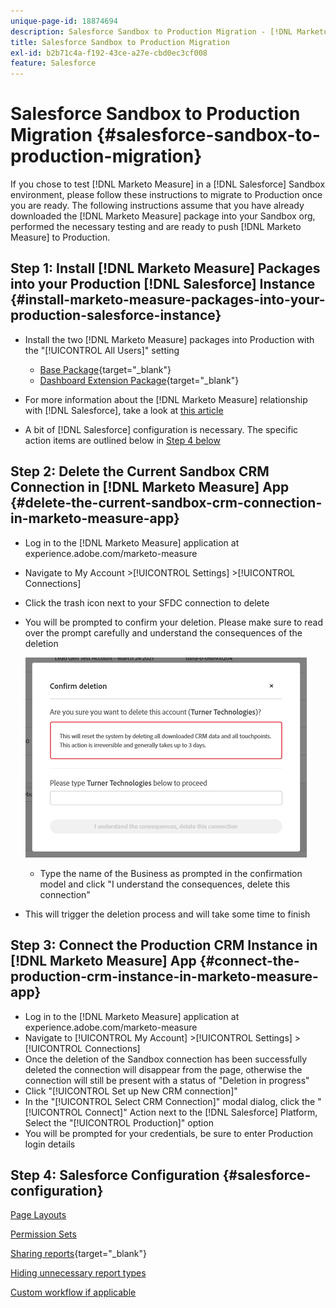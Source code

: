 ```yaml
---
unique-page-id: 18874694
description: Salesforce Sandbox to Production Migration - [!DNL Marketo Measure] - Product Documentation
title: Salesforce Sandbox to Production Migration
exl-id: b2b71c4a-f192-43ce-a27e-cbd0ec3cf008
feature: Salesforce
---
```

# Salesforce Sandbox to Production Migration {#salesforce-sandbox-to-production-migration}

If you chose to test [!DNL Marketo Measure] in a [!DNL Salesforce] Sandbox environment, please follow these instructions to migrate to Production once you are ready. The following instructions assume that you have already downloaded the [!DNL Marketo Measure] package into your Sandbox org, performed the necessary testing and are ready to push [!DNL Marketo Measure] to Production.

## Step 1: Install [!DNL Marketo Measure] Packages into your Production [!DNL Salesforce] Instance {#install-marketo-measure-packages-into-your-production-salesforce-instance}

* Install the two [!DNL Marketo Measure] packages into Production with the "[!UICONTROL All Users]" setting

   * [Base Package](https://appexchange.salesforce.com/appxListingDetail?listingId=a0N3000000B3KLuEAN){target="_blank"}
   * [Dashboard Extension Package](https://login.salesforce.com/packaging/installPackage.apexp?p0=04t610000001jI6){target="_blank"}

* For more information about the [!DNL Marketo Measure] relationship with [!DNL Salesforce], take a look at [this article](/help/configuration-and-setup/marketo-measure-and-salesforce/how-marketo-measure-and-salesforce-interact.md)
* A bit of [!DNL Salesforce] configuration is necessary. The specific action items are outlined below in [Step 4 below](#salesforce-configuration)

## Step 2: Delete the Current Sandbox CRM Connection in [!DNL Marketo Measure] App {#delete-the-current-sandbox-crm-connection-in-marketo-measure-app}

* Log in to the [!DNL Marketo Measure] application at experience.adobe.com/marketo-measure
* Navigate to My Account >[!UICONTROL Settings] >[!UICONTROL Connections]
* Click the trash icon next to your SFDC connection to delete
* You will be prompted to confirm your deletion. Please make sure to read over the prompt carefully and understand the consequences of the deletion

   ![](assets/salesforce-sandbox-to-production-migration-1.png)

   * Type the name of the Business as prompted in the confirmation model and click "I understand the consequences, delete this connection"
* This will trigger the deletion process and will take some time to finish

## Step 3: Connect the Production CRM Instance in [!DNL Marketo Measure] App {#connect-the-production-crm-instance-in-marketo-measure-app}

* Log in to the [!DNL Marketo Measure] application at experience.adobe.com/marketo-measure
* Navigate to [!UICONTROL My Account] >[!UICONTROL Settings] > [!UICONTROL Connections]
* Once the deletion of the Sandbox connection has been successfully deleted the connection will disappear from the page, otherwise the connection will still be present with a status of "Deletion in progress"
* Click "[!UICONTROL Set up New CRM connection]"
* In the "[!UICONTROL Select CRM Connection]" modal dialog, click the "[!UICONTROL Connect]" Action next to the [!DNL Salesforce] Platform, Select the "[!UICONTROL Production]" option
* You will be prompted for your credentials, be sure to enter Production login details

## Step 4: Salesforce Configuration {#salesforce-configuration}

[Page Layouts](/help/configuration-and-setup/marketo-measure-and-salesforce/page-layout-instructions.md)

[Permission Sets](/help/configuration-and-setup/marketo-measure-and-salesforce/marketo-measure-permission-sets.md)

[Sharing reports](https://help.salesforce.com/articleView?id=analytics_share_folder.htm&type=0){target="_blank"}

[Hiding unnecessary report types](/help/configuration-and-setup/marketo-measure-and-salesforce/hiding-unnecessary-report-types.md)

[Custom workflow if applicable](/help/advanced-marketo-measure-features/custom-revenue-amount/using-a-custom-revenue-amount-field.md)
